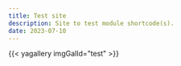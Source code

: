 ```yaml
---
title: Test site
description: Site to test module shortcode(s).
date: 2023-07-10
---
```


{{< yagallery imgGalId="test" >}}